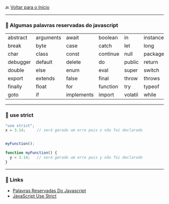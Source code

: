 🔙 [Voltar para o Início](https://github.com/4L1C3-R4BB1T/estudos/tree/main/javascript "Voltar para o Início")

---

### 🔸 Algumas palavras reservadas do javascript

|           |           |             |           |           |            |              |           |
| --------- | --------- | ----------- | --------- | --------- | ---------- | ------------ | --------- |
| abstract	| arguments | await       |	boolean   | in	      | instanceof | int	      | interface |
| break	    | byte	    | case	      | catch     | let	      | long	   | native	      | new       |
| char	    | class    	| const	      | continue  | null	  | package	   | private	  | protected |
| debugger	| default	| delete	  | do        | public	  | return	   | short	      | static    |
| double	| else	    | enum	      | eval      | super	  | switch	   | synchronized | this      |
| export	| extends   | false	      | final     | throw     |	throws	   | transient	  | true      |
| finally	| float	    | for	      | function  | try	      | typeof	   | var	      | void      |
| goto	    | if	    | implements  |	import    | volatil   | while	   | with	      | yield     |

---

### 🔸 use strict
```js
"use strict";
x = 3.14;     // será gerado um erro pois x não foi declarado


myFunction();

function myFunction() {
  y = 3.14;   // será gerado um erro pois y não foi declarado
}
```

---

### 🔗 Links
* [Palavras Reservadas Do Javascript](https://celsokitamura.com.br/palavras-reservadas-do-javascript)  
* [JavaScript Use Strict](https://www.w3schools.com/js/js_strict.asp)
